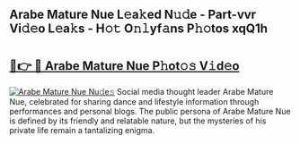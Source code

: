 ## Arabe Mature Nue L𝚎a𝚔ed N𝚞𝚍e - Part-vvr Vi𝚍𝚎o L𝚎a𝚔s - H𝚘𝚝 O𝚗𝚕yf𝚊ns P𝚑𝚘tos xqQ1h

# <h2><a href="http://kf4z75.oniu.top/?m=Arabe+Mature+Nue">🔗👉 🔴 Arabe Mature Nue P𝚑ot𝚘𝚜 V𝚒d𝚎o</a></h2>

[![Arabe Mature Nue Nu𝚍e𝚜](https://i.imgur.com/0qMVB7G.gif)](http://kf4z75.oniu.top/?m=Arabe+Mature+Nue)
Social media thought leader Arabe Mature Nue, celebrated for sharing dance and lifestyle information through performances and personal blogs. The public persona of Arabe Mature Nue is defined by its friendly and relatable nature, but the mysteries of his private life remain a tantalizing enigma.  
